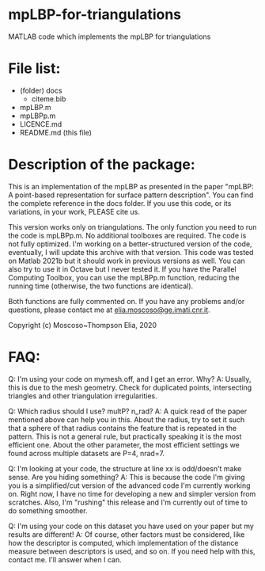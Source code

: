 # mpLBP-for-triangulations 
MATLAB code which implements the mpLBP for triangulations

# File list:
- (folder) docs
  - citeme.bib
- mpLBP.m
- mpLBPp.m
- LICENCE.md
- README.md (this file)

# Description of the package:

This is an implementation of the mpLBP as presented in the paper "mpLBP: A point-based representation for surface pattern description". You can find the complete reference in the docs folder. If you use this code, or its variations, in your work, PLEASE cite us.

This version works only on triangulations. The only function you need to run the code is mpLBPp.m. No additional toolboxes are required. The code is not fully optimized. I'm working on a better-structured version of the code, eventually, I will update this archive with that version. This code was tested on Matlab 2021b but it should work in previous versions as well. You can also try to use it in Octave but I never tested it. If you have the Parallel Computing Toolbox, you can use the mpLBPp.m function, reducing the running time (otherwise, the two functions are identical).

Both functions are fully commented on. If you have any problems and/or questions, please contact me at elia.moscoso@ge.imati.cnr.it. 

Copyright (c) Moscoso~Thompson Elia, 2020

# FAQ:

Q: I'm using your code on mymesh.off, and I get an error. Why? 
A: Usually, this is due to the mesh geometry. Check for duplicated points, intersecting triangles and other triangulation irregularities.

Q: Which radius should I use? multP? n_rad? 
A: A quick read of the paper mentioned above can help you in this. About the radius, try to set it such that a sphere of that radius contains the feature that is repeated in the pattern. This is not a general rule, but practically speaking it is the most efficient one. About the other parameter, the most efficient settings we found across multiple datasets are P=4, nrad=7.

Q: I'm looking at your code, the structure at line xx is odd/doesn't make sense. Are you hiding something? 
A: This is because the code I'm giving you is a simplified/cut version of the advanced code I'm currently working on. Right now, I have no time for developing a new and simpler version from scratches. Also, I'm "rushing" this release and I'm currently out of time to do something smoother.

Q: I'm using your code on this dataset you have used on your paper but my results are different! 
A: Of course, other factors must be considered, like how the descriptor is computed, which implementation of the distance measure between descriptors is used, and so on. If you need help with this, contact me. I'll answer when I can.

